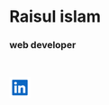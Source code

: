 # Raisul islam
### web developer
<br>

<div style="display: flex">

<a href="https://www.linkedin.com/in/raisul-islam-0a22b328b/"><img title="a title" alt="Alt text" src="assets/linkedin.svg" width="37px" hight="auto"></a>

</div>
